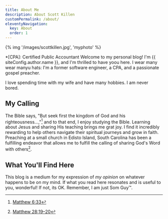 ```yaml
---
title: About Me
description: About Scott Killen
customPermalink: /about/
eleventyNavigation:
  key: About
  order: 1
---
```


{% img '/images/scottkillen.jpg', 'myphoto' %}

*[CPA]: Certified Public Accountant
Welcome to my personal blog!  I'm {{ siteConfig.author.name }}, and I'm thrilled to have yoou here. I wear many wear manyu hats: I'm a former software engineer, a CPA, and a passionate gospel preacher.

I love spending time with my wife and have many hobbies. I am never bored.

## My Calling

The Bible says, "But seek first the kingdom of God and his righteousness...,"[^1] and to that end, I enjoy studying the Bible. Learning about Jesus and sharing His teaching brings me grat joy. I find it incredibly rewarding to help others navigate their spiritual journeys and grow in faith. Preaching at a small church in Edisto Island, South Carolina has been a fulfilling endeavor that allows me to fulfill the calling of sharing God's Word with others[^2].

[^1]: [Matthew 6:33](https://www.esv.org/verses/Matthew%206%3A33/)
[^2]: [Matthew 28:19–20](https://www.esv.org/verses/Matthew%2028%3A19-20/)

## What You'll Find Here

This blog is a medium for my expression of *my opinion* on whatever happens to be on my mind. If what you read here resonates and is useful to you, wonderful! If not, its OK. Remember, I am just Som Guy™.
